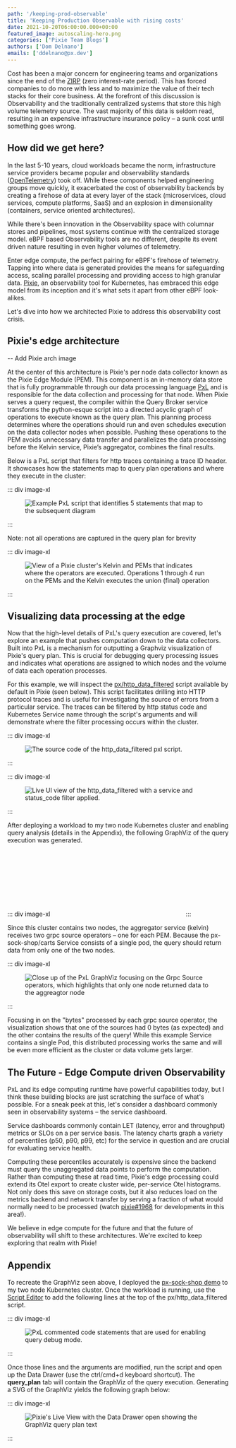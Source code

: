 ```yaml
---
path: '/keeping-prod-observable'
title: 'Keeping Production Observable with rising costs'
date: 2021-10-20T06:00:00.000+00:00
featured_image: autoscaling-hero.png
categories: ['Pixie Team Blogs']
authors: ['Dom Delnano']
emails: ['ddelnano@px.dev']
---
```


Cost has been a major concern for engineering teams and organizations since the end of the [ZIRP](https://newsletter.pragmaticengineer.com/p/zirp) (zero interest-rate period). This has forced companies to do more with less and to maximize the value of their tech stacks for their core business. At the forefront of this discussion is Observability and the traditionally centralized systems that store this high volume telemetry source. The vast majority of this data is seldom read, resulting in an expensive infrastructure insurance policy – a sunk cost until something goes wrong.

## How did we get here?

In the last 5-10 years, cloud workloads became the norm, infrastructure service providers became popular and observability standards ([OpenTelemetry](https://opentelemetry.io/)) took off. While these components helped engineering groups move quickly, it exacerbated the cost of observability backends by creating a firehose of data at every layer of the stack (microservices, cloud services, compute platforms, SaaS) and an explosion in dimensionality (containers, service oriented architectures).

While there's been innovation in the Observability space with columnar stores and pipelines, most systems continue with the centralized storage model. eBPF based Observability tools are no different, despite its event driven nature resulting in even higher volumes of telemetry.

Enter edge compute, the perfect pairing for eBPF's firehose of telemetry. Tapping into where data is generated provides the means for safeguarding access, scaling parallel processing and providing access to high granular data. [Pixie](https://px.dev), an observability tool for Kubernetes, has embraced this edge model from its inception and it's what sets it apart from other eBPF look-alikes.

Let's dive into how we architected Pixie to address this observability cost crisis.

## Pixie's edge architecture

-- Add Pixie arch image

At the center of this architecture is Pixie's per node data collector known as the Pixie Edge Module (PEM). This component is an in-memory data store that is fully programmable through our data processing language [PxL](https://docs.px.dev/reference/pxl/) and is responsible for the data collection and processing for that node. When Pixie serves a query request, the compiler within the Query Broker service transforms the python-esque script into a directed acyclic graph of operations to execute known as the query plan. This planning process determines where the operations should run and even schedules execution on the data collector nodes when possible. Pushing these operations to the PEM avoids unnecessary data transfer and parallelizes the data processing before the Kelvin service, Pixie’s aggregator, combines the final results.

Below is a PxL script that filters for http traces containing a trace ID header. It showcases how the statements map to query plan operations and where they execute in the cluster:

::: div image-xl
<figure>
  <img src="assets/pxl-dag.png" alt="Example PxL script that identifies 5 statements that map to the subsequent diagram" />
</figure>
:::

Note: not all operations are captured in the query plan for brevity

::: div image-xl
<figure>
  <img src="assets/vizier-dag.png" alt="View of a Pixie cluster's Kelvin and PEMs that indicates where the operators are executed. Operations 1 through 4 run on the PEMs and the Kelvin executes the union (final) operation" />
</figure>
:::

## Visualizing data processing at the edge

Now that the high-level details of PxL's query execution are covered, let's explore an example that pushes computation down to the data collectors. Built into PxL is a mechanism for outputting a Graphviz visualization of Pixie's query plan. This is crucial for debugging query processing issues and indicates what operations are assigned to which nodes and the volume of data each operation processes.

For this example, we will inspect the [px/http_data_filtered](https://github.com/pixie-io/pixie/tree/f0dadea9ed5bb4af5df2e3c3080754d3595a1e78/src/pxl_scripts/px/http_data_filtered) script available by default in Pixie (seen below). This script facilitates drilling into HTTP protocol traces and is useful for investigating the source of errors from a particular service. The traces can be filtered by http status code and Kubernetes Service name through the script's arguments and will demonstrate where the filter processing occurs within the cluster.

::: div image-xl
<figure>
  <img src="assets/http_data_filtered-script.png" alt="The source code of the http_data_filtered pxl script." />
</figure>
:::

::: div image-xl
<figure>
  <img src="assets/http_data_filtered-live-ui.png" alt="Live UI view of the http_data_filtered with a service and status_code filter applied." />
</figure>
:::

After deploying a workload to my two node Kubernetes cluster and enabling query analysis (details in the Appendix), the following GraphViz of the query execution was generated.

::: div image-xl
<svg title='Query Plan Graph' src='http_filtered_query_plan.svg' />
:::

Since this cluster contains two nodes, the aggregator service (kelvin) receives two grpc source operators – one for each PEM. Because the px-sock-shop/carts Service consists of a single pod, the query should return data from only one of the two nodes.

::: div image-xl
<figure>
  <img src="assets/detailed-pxl-dag.png" alt="Close up of the PxL GraphViz focusing on the Grpc Source operators, which highlights that only one node returned data to the aggreagtor node" />
</figure>
:::

Focusing in on the "bytes" processed by each grpc source operator, the visualization shows that one of the sources had 0 bytes (as expected) and the other contains the results of the query! While this example Service contains a single Pod, this distributed processing works the same and will be even more efficient as the cluster or data volume gets larger.

## The Future - Edge Compute driven Observability 

PxL and its edge computing runtime have powerful capabilities today, but I think these building blocks are just scratching the surface of what's possible. For a sneak peek at this, let's consider a dashboard commonly seen in observability systems – the service dashboard.

Service dashboards commonly contain LET (latency, error and throughput) metrics or SLOs on a per service basis. The latency charts graph a variety of percentiles (p50, p90, p99, etc) for the service in question and are crucial for evaluating service health.

Computing these percentiles accurately is expensive since the backend must query the unaggregated data points to perform the computation. Rather than computing these at read time, Pixie's edge processing could extend its Otel export to create cluster wide, per-service Otel histograms. Not only does this save on storage costs, but it also reduces load on the metrics backend and network transfer by serving a fraction of what would normally need to be processed (watch [pixie#1968](https://github.com/pixie-io/pixie/issues/1968) for developments in this area!).

We believe in edge compute for the future and that the future of observability will shift to these architectures. We're excited to keep exploring that realm with Pixie!

## Appendix

To recreate the GraphViz seen above, I deployed the [px-sock-shop demo](https://docs.px.dev/installing-pixie/install-guides/hosted-pixie/cosmic-cloud#6.-use-pixie-deploy-a-demo-microservices-app-(optional)) to my two node Kubernetes cluster. Once the workload is running, use the [Script Editor](https://docs.px.dev/using-pixie/using-live-ui#write-your-own-pxl-scripts-edit-an-existing-script) to add the following lines at the top of the px/http_data_filtered script.

::: div image-xl

<figure>
  <img src="assets/pxl-query-analyze.png" alt="PxL commented code statements that are used for enabling query debug mode." />
</figure>
:::

Once those lines and the arguments are modified, run the script and open up the Data Drawer (use the ctrl/cmd+d keyboard shortcut). The __query_plan__ tab will contain the GraphViz of the query execution. Generating a SVG of the GraphViz yields the following graph below:

::: div image-xl

<figure>
  <img src="assets/query-plan-drawer.png" alt="Pixie's Live View with the Data Drawer open showing the GraphViz query plan text" />
</figure>
:::
